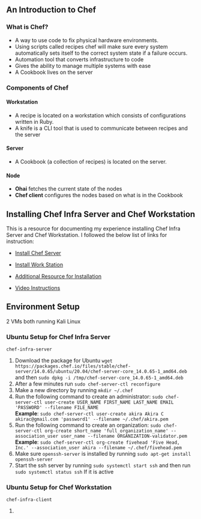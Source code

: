 ## An Introduction to Chef
### What is Chef?  

- A way to use code to fix physical hardware environments.
- Using scripts called recipes chef will make sure every system automatically sets itself to the correct system state if a failure occurs. 
- Automation tool that converts infrastructure to code
- Gives the ability to manage multiple systems with ease
- A Cookbook lives on the server  

### Components of Chef

#### Workstation 

- A recipe is located on a workstation which consists of configurations written in Ruby.  
- A knife is a CLI tool that is used to communicate between recipes and the server

#### Server

- A Cookbook (a collection of recipes) is located on the server.  

#### Node

- **Ohai** fetches the current state of the nodes
- **Chef client** configures the nodes based on what is in the Cookbook


## Installing Chef Infra Server and Chef Workstation 

This is a resource for documenting my experience installing Chef Infra Server and Chef Workstation. I followed the below list of links for instruction: 

- [Install Chef Server](https://docs.chef.io/server/install_server/ "Install Chef Server")  

- [Install Work Station](https://docs.chef.io/workstation/install_workstation/)

- [Additional Resource for Installation](https://www.linode.com/docs/guides/install-a-chef-server-workstation-on-ubuntu-18-04/#install-the-chef-server)
- [Video Instructions](https://www.youtube.com/watch?v=gOw2Ot2uB1Q&ab_channel=HowToMakeTechWork)


## Environment Setup 
2 VMs both running Kali Linux


### Ubuntu Setup for Chef Infra Server
`chef-infra-server`

1. Download the package for Ubuntu `wget https://packages.chef.io/files/stable/chef-server/14.0.65/ubuntu/20.04/chef-server-core_14.0.65-1_amd64.deb` and then `sudo dpkg -i /tmp/chef-server-core_14.0.65-1_amd64.deb`
2. After a few minutes run `sudo chef-server-ctl reconfigure`
3. Make a new directory by running `mkdir ~/.chef`
4. Run the following command to create an administrator: `sudo chef-server-ctl user-create USER_NAME FIRST_NAME LAST_NAME EMAIL 'PASSWORD' --filename FILE_NAME` <br>**Example**: `sudo chef-server-ctl user-create akira Akira C akirac@gmail.com 'password1' --filename ~/.chef/akira.pem` 
5. Run the following command to create an organization: `sudo chef-server-ctl org-create short_name 'full_organization_name' --association_user user_name --filename ORGANIZATION-validator.pem` **Example**: `sudo chef-server-ctl org-create fivehead 'Five Head, Inc.' --association_user akira --filename ~/.chef/fivehead.pem`
6. Make sure `openssh-server` is installed by running `sudo apt-get install openssh-server`
7. Start the ssh server by running `sudo systemctl start ssh` and then run `sudo systemctl status ssh` If it is active 

### Ubuntu Setup for Chef Workstation
`chef-infra-client` 

1. 


